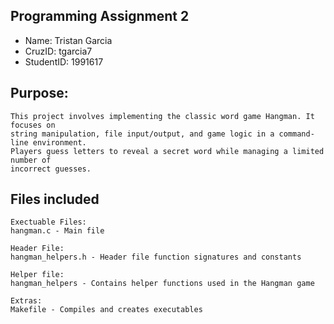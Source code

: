 ## Programming Assignment 2
* Name: Tristan Garcia
* CruzID: tgarcia7
* StudentID: 1991617

## Purpose:
    This project involves implementing the classic word game Hangman. It focuses on
    string manipulation, file input/output, and game logic in a command-line environment.
    Players guess letters to reveal a secret word while managing a limited number of
    incorrect guesses.

## Files included
    Exectuable Files:
    hangman.c - Main file

    Header File:
    hangman_helpers.h - Header file function signatures and constants

    Helper file:
    hangman_helpers - Contains helper functions used in the Hangman game

    Extras:
    Makefile - Compiles and creates executables
